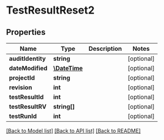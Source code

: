# TestResultReset2

## Properties
Name | Type | Description | Notes
------------ | ------------- | ------------- | -------------
**auditIdentity** | **string** |  | [optional] 
**dateModified** | [**\DateTime**](\DateTime.md) |  | [optional] 
**projectId** | **string** |  | [optional] 
**revision** | **int** |  | [optional] 
**testResultId** | **int** |  | [optional] 
**testResultRV** | **string[]** |  | [optional] 
**testRunId** | **int** |  | [optional] 

[[Back to Model list]](../README.md#documentation-for-models) [[Back to API list]](../README.md#documentation-for-api-endpoints) [[Back to README]](../README.md)


